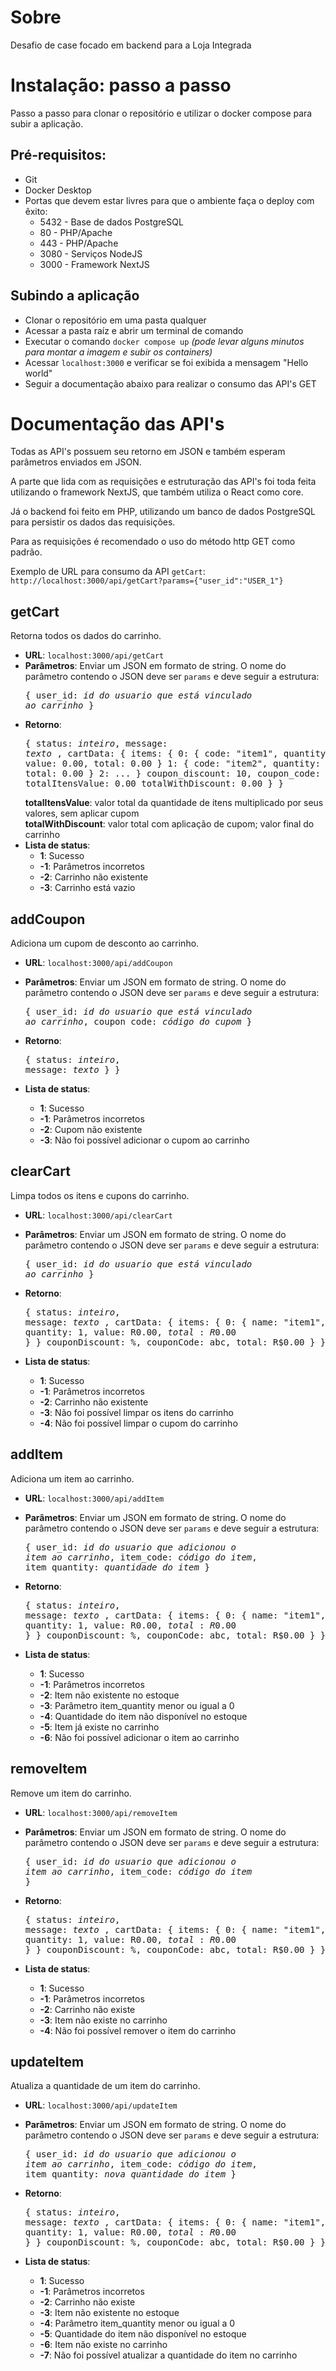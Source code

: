 # Sobre
Desafio de case focado em backend para a Loja Integrada

# Instalação: passo a passo
Passo a passo para clonar o repositório e utilizar o docker compose para subir a aplicação.

## Pré-requisitos:
- Git
- Docker Desktop
- Portas que devem estar livres para que o ambiente faça o deploy com êxito:
  - 5432 - Base de dados PostgreSQL
  - 80 - PHP/Apache
  - 443 - PHP/Apache
  - 3080 - Serviços NodeJS
  - 3000 - Framework NextJS
## Subindo a aplicação
- Clonar o repositório em uma pasta qualquer
- Acessar a pasta raíz e abrir um terminal de comando
- Executar o comando `docker compose up` _(pode levar alguns minutos para montar a imagem e subir os containers)_
- Acessar `localhost:3000` e verificar se foi exibida a mensagem "Hello world"
- Seguir a documentação abaixo para realizar o consumo das API's GET

# Documentação das API's
Todas as API's possuem seu retorno em JSON e também esperam parâmetros enviados em JSON.

A parte que lida com as requisições e estruturação das API's foi toda feita utilizando o framework NextJS, que também utiliza o React como core.

Já o backend foi feito em PHP, utilizando um banco de dados PostgreSQL para persistir os dados das requisições.

Para as requisições é recomendado o uso do método http GET como padrão.

Exemplo de URL para consumo da API `getCart`: `http://localhost:3000/api/getCart?params={"user_id":"USER_1"}`

## getCart
Retorna todos os dados do carrinho.

- **URL**: `localhost:3000/api/getCart` 
- **Parâmetros**: Enviar um JSON em formato de string. O nome do parâmetro contendo o JSON deve ser `params` e deve seguir a estrutura: <pre>{
    user_id: _id do usuario que está vinculado ao carrinho_
}</pre>
- **Retorno**: <pre>{
    status: _inteiro_,
    message: _texto_ ,
    cartData: {
      items: {
        0: {
          code: "item1",
          quantity: 1,
          value: 0.00,
          total: 0.00
        }
        1: {
          code: "item2",
          quantity: 2,
          value: 0.00,
          total: 0.00
        }
        2: ...
      }
      coupon_discount: 10,
      coupon_code: 'abc',
      totalItensValue: 0.00
      totalWithDiscount: 0.00
    }
}</pre>
**totalItensValue**: valor total da quantidade de itens multiplicado por seus valores, sem aplicar cupom <br>
**totalWithDiscount**: valor total com aplicação de cupom; valor final do carrinho <br>
- **Lista de status**:
  - **1**: Sucesso
  - **-1**: Parâmetros incorretos
  - **-2**: Carrinho não existente
  - **-3**: Carrinho está vazio

## addCoupon
Adiciona um cupom de desconto ao carrinho.

- **URL**: `localhost:3000/api/addCoupon`
- **Parâmetros**: Enviar um JSON em formato de string. O nome do parâmetro contendo o JSON deve ser `params` e deve seguir a estrutura: <pre>{
    user_id: _id do usuario que está vinculado ao carrinho_,
    coupon_code: _código do cupom_
}</pre>
- **Retorno**: <pre>{
    status: _inteiro_,
    message: _texto_ 
    }
}</pre>

- **Lista de status**:
  - **1**: Sucesso
  - **-1**: Parâmetros incorretos
  - **-2**: Cupom não existente
  - **-3**: Não foi possível adicionar o cupom ao carrinho

## clearCart
Limpa todos os itens e cupons do carrinho.

- **URL**: `localhost:3000/api/clearCart`
- **Parâmetros**: Enviar um JSON em formato de string. O nome do parâmetro contendo o JSON deve ser `params` e deve seguir a estrutura: <pre>{
    user_id: _id do usuario que está vinculado ao carrinho_
}</pre>
- **Retorno**: <pre>{
    status: _inteiro_,
    message: _texto_ ,
    cartData: {
      items: {
        0: {
          name: "item1",
          quantity: 1,
          value: R$0.00,
          total: R$0.00
        }
      }
    couponDiscount: %,
    couponCode: abc,
    total: R$0.00
    }
}</pre>

- **Lista de status**:
  - **1**: Sucesso
  - **-1**: Parâmetros incorretos
  - **-2**: Carrinho não existente
  - **-3**: Não foi possível limpar os itens do carrinho
  - **-4**: Não foi possível limpar o cupom do carrinho

## addItem
Adiciona um item ao carrinho.

- **URL**: `localhost:3000/api/addItem`
- **Parâmetros**: Enviar um JSON em formato de string. O nome do parâmetro contendo o JSON deve ser `params` e deve seguir a estrutura: <pre>{
    user_id: _id do usuario que adicionou o item ao carrinho_,
    item_code: _código do item_,
    item_quantity: _quantidade do item_
}</pre>
- **Retorno**: <pre>{
    status: _inteiro_,
    message: _texto_ ,
    cartData: {
      items: {
        0: {
          name: "item1",
          quantity: 1,
          value: R$0.00,
          total: R$0.00
        }
      }
    couponDiscount: %,
    couponCode: abc,
    total: R$0.00
    }
}</pre>

- **Lista de status**:
  - **1**: Sucesso
  - **-1**: Parâmetros incorretos
  - **-2**: Item não existente no estoque
  - **-3**: Parâmetro item_quantity menor ou igual a 0
  - **-4**: Quantidade do item não disponível no estoque
  - **-5**: Item já existe no carrinho
  - **-6**: Não foi possível adicionar o item ao carrinho

## removeItem
Remove um item do carrinho.

- **URL**: `localhost:3000/api/removeItem`
- **Parâmetros**: Enviar um JSON em formato de string. O nome do parâmetro contendo o JSON deve ser `params` e deve seguir a estrutura: <pre>{
    user_id: _id do usuario que adicionou o item ao carrinho_,
    item_code: _código do item_
}</pre>
- **Retorno**: <pre>{
    status: _inteiro_,
    message: _texto_ ,
    cartData: {
      items: {
        0: {
          name: "item1",
          quantity: 1,
          value: R$0.00,
          total: R$0.00
        }
      }
    couponDiscount: %,
    couponCode: abc,
    total: R$0.00
    }
}</pre>

- **Lista de status**:
  - **1**: Sucesso
  - **-1**: Parâmetros incorretos
  - **-2**: Carrinho não existe
  - **-3**: Item não existe no carrinho
  - **-4**: Não foi possível remover o item do carrinho

## updateItem
Atualiza a quantidade de um item do carrinho.

- **URL**: `localhost:3000/api/updateItem`
- **Parâmetros**: Enviar um JSON em formato de string. O nome do parâmetro contendo o JSON deve ser `params` e deve seguir a estrutura: <pre>{
    user_id: _id do usuario que adicionou o item ao carrinho_,
    item_code: _código do item_,
    item_quantity: _nova quantidade do item_
}</pre>
- **Retorno**: <pre>{
    status: _inteiro_,
    message: _texto_ ,
    cartData: {
      items: {
        0: {
          name: "item1",
          quantity: 1,
          value: R$0.00,
          total: R$0.00
        }
      }
    couponDiscount: %,
    couponCode: abc,
    total: R$0.00
    }
}</pre>

- **Lista de status**:
  - **1**: Sucesso
  - **-1**: Parâmetros incorretos
  - **-2**: Carrinho não existe
  - **-3**: Item não existente no estoque
  - **-4**: Parâmetro item_quantity menor ou igual a 0
  - **-5**: Quantidade do item não disponível no estoque
  - **-6**: Item não existe no carrinho
  - **-7**: Não foi possível atualizar a quantidade do item no carrinho
